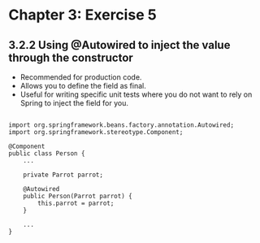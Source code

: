# Chapter 3: Exercise 5

## 3.2.2 Using @Autowired to inject the value through the constructor

- Recommended for production code.
- Allows you to define the field as final.
- Useful for writing specific unit tests where you do not want to rely on Spring to inject the field for you.

```

import org.springframework.beans.factory.annotation.Autowired;
import org.springframework.stereotype.Component;

@Component
public class Person {
    ...
    
    private Parrot parrot;

    @Autowired
    public Person(Parrot parrot) {
        this.parrot = parrot;
    }

    ...
}
```